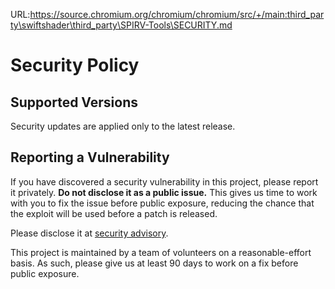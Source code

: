 URL:https://source.chromium.org/chromium/chromium/src/+/main:third_party\swiftshader\third_party\SPIRV-Tools\SECURITY.md
# Security Policy

## Supported Versions

Security updates are applied only to the latest release.

## Reporting a Vulnerability

If you have discovered a security vulnerability in this project, please report it privately. **Do not disclose it as a public issue.** This gives us time to work with you to fix the issue before public exposure, reducing the chance that the exploit will be used before a patch is released.

Please disclose it at [security advisory](https://github.com/KhronosGroup/SPIRV-Tools/security/advisories/new).

This project is maintained by a team of volunteers on a reasonable-effort basis. As such, please give us at least 90 days to work on a fix before public exposure.
